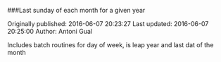 ###Last sunday of each month for a given year

Originally published: 2016-06-07 20:23:27
Last updated: 2016-06-07 20:25:00
Author: Antoni Gual

Includes batch routines for day of week, is leap year and last dat of the month